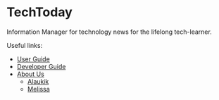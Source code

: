 # TechToday


Information Manager for technology news for the lifelong tech-learner.

Useful links:
* [User Guide](UserGuide.md)
* [Developer Guide](DeveloperGuide.md)
* [About Us](AboutUs.md)
  * [Alaukik](team/alaukiknpant.md)
  * [Melissa](team/melylopez99.md)
